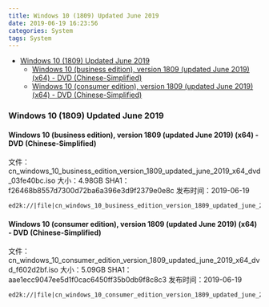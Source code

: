 ```yaml
---
title: Windows 10 (1809) Updated June 2019
date: 2019-06-19 16:23:56
categories: System
tags: System
---
```


<!-- more -->

<!-- TOC -->

- [Windows 10 (1809) Updated June 2019](#windows-10-1809-updated-june-2019)
  - [Windows 10 (business edition), version 1809 (updated June 2019) (x64) - DVD (Chinese-Simplified)](#windows-10-business-edition-version-1809-updated-june-2019-x64---dvd-chinese-simplified)
  - [Windows 10 (consumer edition), version 1809 (updated June 2019) (x64) - DVD (Chinese-Simplified)](#windows-10-consumer-edition-version-1809-updated-june-2019-x64---dvd-chinese-simplified)

<!-- /TOC -->

<a id="markdown-windows-10-1809-updated-june-2019" name="windows-10-1809-updated-june-2019"></a>

### Windows 10 (1809) Updated June 2019

<a id="markdown-windows-10-business-edition-version-1809-updated-june-2019-x64---dvd-chinese-simplified" name="windows-10-business-edition-version-1809-updated-june-2019-x64---dvd-chinese-simplified"></a>

#### Windows 10 (business edition), version 1809 (updated June 2019) (x64) - DVD (Chinese-Simplified)

文件：cn_windows_10_business_edition_version_1809_updated_june_2019_x64_dvd_03fe40bc.iso
大小：4.98GB
SHA1：f26468b8557d7300d72ba6a396e3d9f2379e0e8c
发布时间：2019-06-19

```markdown
ed2k://|file|cn_windows_10_business_edition_version_1809_updated_june_2019_x64_dvd_03fe40bc.iso|5351213056|A826CB76E41157E5B6EB35F4EA834740|/
```

<a id="markdown-windows-10-consumer-edition-version-1809-updated-june-2019-x64---dvd-chinese-simplified" name="windows-10-consumer-edition-version-1809-updated-june-2019-x64---dvd-chinese-simplified"></a>

#### Windows 10 (consumer edition), version 1809 (updated June 2019) (x64) - DVD (Chinese-Simplified)

文件：cn_windows_10_consumer_edition_version_1809_updated_june_2019_x64_dvd_f602d2bf.iso
大小：5.09GB
SHA1：aae1ecc9047ee5d1f0cac6450ff35b0db9f8c8c3
发布时间：2019-06-19

```markdown
ed2k://|file|cn_windows_10_consumer_edition_version_1809_updated_june_2019_x64_dvd_f602d2bf.iso|5464420352|6361056E595732B7647B52CAA4C4547A|/
```
